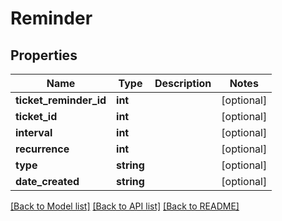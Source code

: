 # Reminder

## Properties
Name | Type | Description | Notes
------------ | ------------- | ------------- | -------------
**ticket_reminder_id** | **int** |  | [optional] 
**ticket_id** | **int** |  | [optional] 
**interval** | **int** |  | [optional] 
**recurrence** | **int** |  | [optional] 
**type** | **string** |  | [optional] 
**date_created** | **string** |  | [optional] 

[[Back to Model list]](../README.md#documentation-for-models) [[Back to API list]](../README.md#documentation-for-api-endpoints) [[Back to README]](../README.md)


